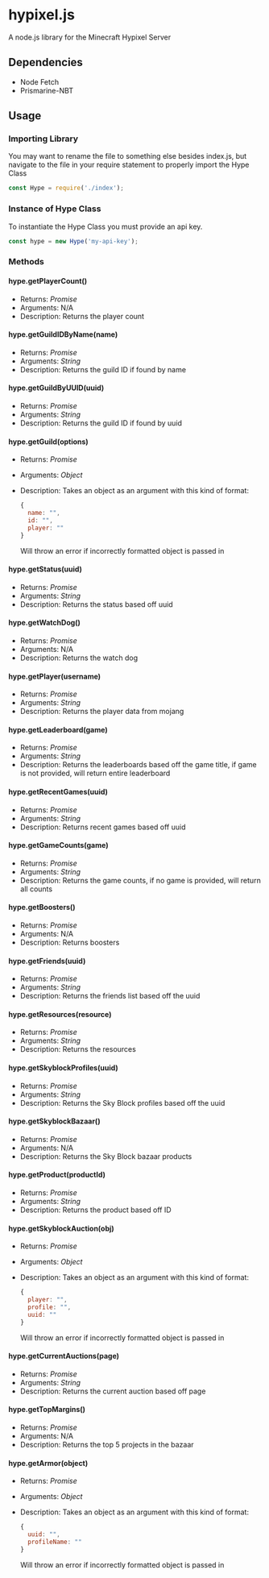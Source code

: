 # hypixel.js

A node.js library for the Minecraft Hypixel Server

## Dependencies

- Node Fetch
- Prismarine-NBT

## Usage

### Importing Library

You may want to rename the file to something else besides index.js, but navigate to the file in your require statement to properly import the Hype Class

```js
const Hype = require('./index');
```

### Instance of Hype Class

To instantiate the Hype Class you must provide an api key.

```js
const hype = new Hype('my-api-key');
```

### Methods

#### hype.getPlayerCount()

- Returns: *Promise*
- Arguments: N/A
- Description: Returns the player count

#### hype.getGuildIDByName(name)

- Returns: *Promise*
- Arguments: *String*
- Description: Returns the guild ID if found by name

#### hype.getGuildByUUID(uuid)

- Returns: *Promise*
- Arguments: *String*
- Description: Returns the guild ID if found by uuid

#### hype.getGuild(options)

- Returns: *Promise*
- Arguments: *Object*
- Description: Takes an object as an argument with this kind of format:

  ```js
  {
    name: "",
    id: "",
    player: ""
  }
  ```

  Will throw an error if incorrectly formatted object is passed in

#### hype.getStatus(uuid)

- Returns: *Promise*
- Arguments: *String*
- Description: Returns the status based off uuid

#### hype.getWatchDog()

- Returns: *Promise*
- Arguments: N/A
- Description: Returns the watch dog

#### hype.getPlayer(username)

- Returns: *Promise*
- Arguments: *String*
- Description: Returns the player data from mojang

#### hype.getLeaderboard(game)

- Returns: *Promise*
- Arguments: *String*
- Description: Returns the leaderboards based off the game title, if game is not provided, will return entire leaderboard

#### hype.getRecentGames(uuid)

- Returns: *Promise*
- Arguments: *String*
- Description: Returns recent games based off uuid

#### hype.getGameCounts(game)

- Returns: *Promise*
- Arguments: *String*
- Description: Returns the game counts, if no game is provided, will return all counts

#### hype.getBoosters()

- Returns: *Promise*
- Arguments: N/A
- Description: Returns boosters

#### hype.getFriends(uuid)

- Returns: *Promise*
- Arguments: *String*
- Description: Returns the friends list based off the uuid

#### hype.getResources(resource)

- Returns: *Promise*
- Arguments: *String*
- Description: Returns the resources

#### hype.getSkyblockProfiles(uuid)

- Returns: *Promise*
- Arguments: *String*
- Description: Returns the Sky Block profiles based off the uuid

#### hype.getSkyblockBazaar()

- Returns: *Promise*
- Arguments: N/A
- Description: Returns the Sky Block bazaar products

#### hype.getProduct(productId)

- Returns: *Promise*
- Arguments: *String*
- Description: Returns the product based off ID

#### hype.getSkyblockAuction(obj)

- Returns: *Promise*
- Arguments: *Object*
- Description: Takes an object as an argument with this kind of format:

  ```js
  {
    player: "",
    profile: "",
    uuid: ""
  }
  ```

  Will throw an error if incorrectly formatted object is passed in

#### hype.getCurrentAuctions(page)

- Returns: *Promise*
- Arguments: *String*
- Description: Returns the current auction based off page

#### hype.getTopMargins()

- Returns: *Promise*
- Arguments: N/A
- Description: Returns the top 5 projects in the bazaar

#### hype.getArmor(object)

- Returns: *Promise*
- Arguments: *Object*
- Description: Takes an object as an argument with this kind of format:

  ```js
  {
    uuid: "",
    profileName: ""
  }
  ```

  Will throw an error if incorrectly formatted object is passed in
